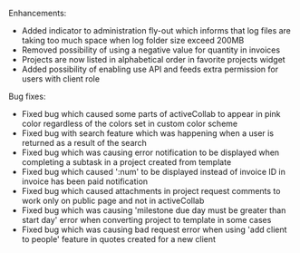 Enhancements:

* Added indicator to administration fly-out which informs that log files are taking too much space when log folder size exceed 200MB
* Removed possibility of using a negative value for quantity in invoices
* Projects are now listed in alphabetical order in favorite projects widget
* Added possibility of enabling use API and feeds extra permission for users with client role

Bug fixes:

* Fixed bug which caused some parts of activeCollab to appear in pink color regardless of the colors set in custom color scheme
* Fixed bug with search feature which was happening when a user is returned as a result of the search
* Fixed bug which was causing error notification to be displayed when completing a subtask in a project created from template
* Fixed bug which caused ':num' to be displayed instead of invoice ID in invoice has been paid notification
* Fixed bug which caused attachments in project request comments to work only on public page and not in activeCollab
* Fixed bug which was causing 'milestone due day must be greater than start day' error when converting project to template in some cases
* Fixed bug which was causing bad request error when using 'add client to people' feature in quotes created for a new client